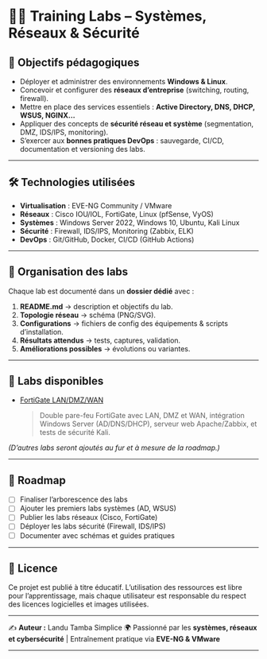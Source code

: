 # 🧑‍💻 Training Labs – Systèmes, Réseaux & Sécurité

## 🚀 Objectifs pédagogiques

* Déployer et administrer des environnements **Windows & Linux**.
* Concevoir et configurer des **réseaux d’entreprise** (switching, routing, firewall).
* Mettre en place des services essentiels : **Active Directory, DNS, DHCP, WSUS, NGINX…**
* Appliquer des concepts de **sécurité réseau et système** (segmentation, DMZ, IDS/IPS, monitoring).
* S’exercer aux **bonnes pratiques DevOps** : sauvegarde, CI/CD, documentation et versioning des labs.

---

## 🛠️ Technologies utilisées

* **Virtualisation** : EVE-NG Community / VMware
* **Réseaux** : Cisco IOU/IOL, FortiGate, Linux (pfSense, VyOS)
* **Systèmes** : Windows Server 2022, Windows 10, Ubuntu, Kali Linux
* **Sécurité** : Firewall, IDS/IPS, Monitoring (Zabbix, ELK)
* **DevOps** : Git/GitHub, Docker, CI/CD (GitHub Actions)

---

## 📘 Organisation des labs

Chaque lab est documenté dans un **dossier dédié** avec :

1. **README.md** → description et objectifs du lab.
2. **Topologie réseau** → schéma (PNG/SVG).
3. **Configurations** → fichiers de config des équipements & scripts d’installation.
4. **Résultats attendus** → tests, captures, validation.
5. **Améliorations possibles** → évolutions ou variantes.

---

## 📂 Labs disponibles

* [FortiGate LAN/DMZ/WAN](./fortigate-lan-dmz-wan)

  > Double pare-feu FortiGate avec LAN, DMZ et WAN, intégration Windows Server (AD/DNS/DHCP), serveur web Apache/Zabbix, et tests de sécurité Kali.

*(D’autres labs seront ajoutés au fur et à mesure de la roadmap.)*

---

## 📅 Roadmap

* [ ] Finaliser l’arborescence des labs
* [ ] Ajouter les premiers labs systèmes (AD, WSUS)
* [ ] Publier les labs réseaux (Cisco, FortiGate)
* [ ] Déployer les labs sécurité (Firewall, IDS/IPS)
* [ ] Documenter avec schémas et guides pratiques

---

## 📜 Licence

Ce projet est publié à titre éducatif.
L’utilisation des ressources est libre pour l’apprentissage, mais chaque utilisateur est responsable du respect des licences logicielles et images utilisées.

---

✍️ **Auteur :** Landu Tamba Simplice
🌍 Passionné par les **systèmes, réseaux et cybersécurité** | Entraînement pratique via **EVE-NG & VMware**

---


